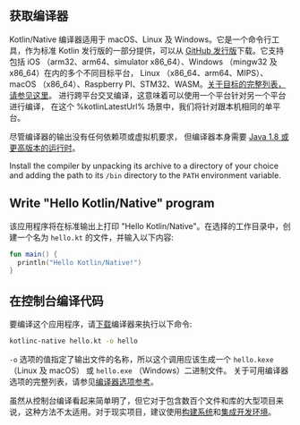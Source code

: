[//]: # (title: Kotlin/Native 入门——使用命令行编译器)

## 获取编译器

Kotlin/Native 编译器适用于 macOS、Linux 及 Windows。它是一个命令行工具，作为标准 Kotlin 发行版的<!--
-->一部分提供，可以从 [GitHub 发行版](%kotlinLatestUrl%)下载。它支持包括
iOS （arm32、arm64、simulator x86_64）、Windows （mingw32 及 x86_64）在内的多个不同目标平台，
Linux （x86_64、arm64、MIPS）、macOS （x86_64）、Raspberry PI、STM32、WASM。[关于目标的完整列表，请参见这里](native-overview.md)。
进行跨平台交叉编译，这意味着可以使用一个平台针对另一个平台进行编译，
在这个 %kotlinLatestUrl% 场景中，我们将针对跟本机相同的单平台。

尽管编译器的输出没有任何依赖项或虚拟机要求，
但编译器本身需要 [Java 1.8 或更高版本的运行时](https://jdk.java.net/11/)。

Install the compiler by unpacking its archive to a directory of your choice and adding the path to its `/bin` directory
to the `PATH` environment variable.

## Write "Hello Kotlin/Native" program

该应用程序将在标准输出上打印 "Hello Kotlin/Native"。在选择的工作目录中，创建一个名为
`hello.kt` 的文件，并输入以下内容:

```kotlin
fun main() {
  println("Hello Kotlin/Native!")
}
```

## 在控制台编译代码

要编译这个应用程序，请[下载](https://github.com/JetBrains/kotlin/releases)<!--
-->编译器来执行以下命令:

```bash
kotlinc-native hello.kt -o hello
```

`-o` 选项的值指定了输出文件的名称，所以这个调用应该生成一个 `hello.kexe` （Linux 及 macOS）
或 `hello.exe` （Windows）二进制文件。
关于可用编译器选项的完整列表，请参见[编译器选项参考](compiler-reference.md)。

虽然从控制台编译看起来简单明了，但它<!--
-->对于包含数百个文件和库的大型项目来说，这种方法不太适用。对于现实项目，建议<!--
-->使用[构建系统](native-gradle)和[集成开发环境](native-get-started)。
